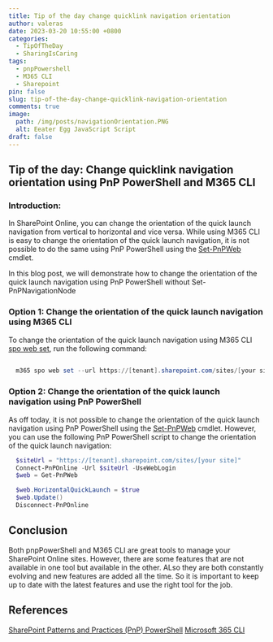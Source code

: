 ```yaml
---
title: Tip of the day change quicklink navigation orientation
author: valeras
date: 2023-03-20 10:55:00 +0800
categories:
  - TipOfTheDay
  - SharingIsCaring
tags:
  - pnpPowershell
  - M365 CLI
  - Sharepoint
pin: false
slug: tip-of-the-day-change-quicklink-navigation-orientation
comments: true
image:
  path: /img/posts/navigationOrientation.PNG
  alt: Eeater Egg JavaScript Script
draft: false
---
```


## Tip of the day: Change quicklink navigation orientation using PnP PowerShell and M365 CLI

### Introduction:

In SharePoint Online, you can change the orientation of the quick launch navigation from vertical to horizontal and vice versa. While using M365 CLI is easy to change the orientation of the quick launch navigation, it is not possible to do the same using PnP PowerShell using the [Set-PnPWeb](https://pnp.github.io/powershell/cmdlets/Set-PnPWeb.html) cmdlet.

In this blog post, we will demonstrate how to change the orientation of the quick launch navigation using PnP PowerShell without Set-PnPNavigationNode

### Option 1: Change the orientation of the quick launch navigation using M365 CLI


To change the orientation of the quick launch navigation using M365 CLI [spo web set](https://pnp.github.io/cli-microsoft365/cmd/spo/web/web-set/), run the following command:

```powershell
  
  m365 spo web set --url https://[tenant].sharepoint.com/sites/[your site] --HorizontalQuickLaunch true

```
### Option 2: Change the orientation of the quick launch navigation using PnP PowerShell


As off today, it is not possible to change the orientation of the quick launch navigation using PnP PowerShell using the [Set-PnPWeb](https://pnp.github.io/powershell/cmdlets/Set-PnPWeb.html) cmdlet. However, you can use the following PnP PowerShell script to change the orientation of the quick launch navigation:

```powershell
  $siteUrl = "https://[tenant].sharepoint.com/sites/[your site]"
  Connect-PnPOnline -Url $siteUrl -UseWebLogin
  $web = Get-PnPWeb

  $web.HorizontalQuickLaunch = $true 
  $web.Update()
  Disconnect-PnPOnline
```

## Conclusion

Both pnpPowerShell and M365 CLI are great tools to manage your SharePoint Online sites. However, there are some features that are not available in one tool but available in the other. ALso they are both constantly evolving and new features are added all the time. So it is important to keep up to date with the latest features and use the right tool for the job.

## References
[SharePoint Patterns and Practices (PnP) PowerShell](https://pnp.github.io/powershell/index.html) 
[Microsoft 365 CLI](https://pnp.github.io/cli-microsoft365/)
